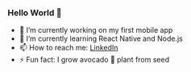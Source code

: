 ### Hello World 👋

- 🔭 I’m currently working on my first mobile app
- 🌱 I’m currently learning React Native and Node.js
- 📫 How to reach me: [LinkedIn](https://www.linkedin.com/in/oleksandra-selezen/)
- ⚡ Fun fact: I grow avocado 🥑 plant from seed
